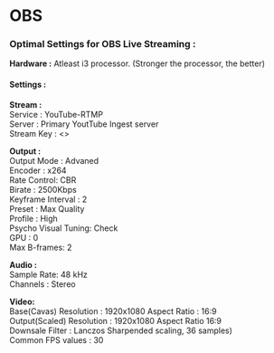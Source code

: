 # OBS

### Optimal Settings for OBS Live Streaming :

**Hardware :** Atleast i3 processor. (Stronger the processor, the better)
#### **Settings :**

**Stream :**  
Service : YouTube-RTMP  
Server : Primary YoutTube Ingest server  
Stream Key : <>

**Output :**  
Output Mode : Advaned  
Encoder : x264  
Rate Control: CBR  
Birate : 2500Kbps  
Keyframe Interval : 2  
Preset : Max Quality  
Profile : High  
Psycho Visual Tuning: Check  
GPU : 0  
Max B-frames: 2

**Audio :**  
Sample Rate: 48 kHz  
Channels : Stereo

**Video:**  
Base(Cavas) Resolution : 1920x1080 Aspect Ratio : 16:9  
Output(Scaled) Resolution : 1920x1080 Aspect Ratio 16:9  
Downsale Filter : Lanczos Sharpended scaling, 36 samples)  
Common FPS values : 30
